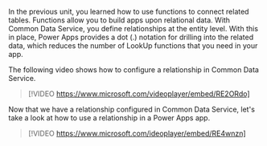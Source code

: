In the previous unit, you learned how to use functions to connect related tables.  Functions allow you to build apps upon relational data. With Common Data Service, you define relationships at the entity level. With this in place, Power Apps provides a dot (.) notation for drilling into the related data, which reduces the number of LookUp functions that you need in your app. 

The following video shows how to configure a relationship in Common Data Service. 

> [!VIDEO https://www.microsoft.com/videoplayer/embed/RE2ORdo]

Now that we have a relationship configured in Common Data Service, let's take a look at how to use a relationship in a Power Apps app. 

> [!VIDEO https://www.microsoft.com/ideoplayer/embed/RE4wnzn]